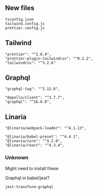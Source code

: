 ## New files

```
tsconfig.json
tailwind.config.js
prettier.config.js
```

## Tailwind

```
"prettier": "^2.8.4",
"prettier-plugin-tailwindcss": "^0.2.2",
"tailwindcss": "^3.2.6"
```

## Graphql

```
"graphql-tag": "^2.12.6",

"@apollo/client": "^3.7.7",
"graphql": "^16.6.0",
```

## Linaria

```
"@linaria/webpack-loader": "^4.1.13",

"@linaria/babel-preset": "^4.4.1",
"@linaria/core": "^4.2.6",
"@linaria/react": "^4.3.4",
```

### Unknown

Might need to install these

Graphql in babel/jest?

```
jest-transform-graphql
```
